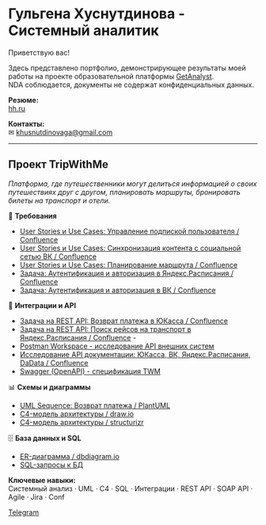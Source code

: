 # Гульгена Хуснутдинова - Системный аналитик

Приветствую вас!

Здесь представлено портфолио, демонстрирующее результаты моей работы на проекте образовательной платформы [GetAnalyst](https://getanalyst.ru).  
NDA соблюдается, документы не содержат конфиденциальных данных.

**Резюме:**  
[hh.ru](https://hh.ru/resume/c8fc3706ff0efbeda10039ed1f305a67693973)

**Контакты:**  
✉ khusnutdinovaga@gmail.com

---

## Проект TripWithMe
*Платформа, где путешественники могут делиться информацией о своих путешествиях друг с другом, планировать маршруты, бронировать билеты на транспорт и отели.*

📄 **Требования**
- [User Stories и Use Cases: Управление подпиской пользователя / Confluence](https://github.com/aneglug/Gulgena-Khusnutdinova/blob/main/1.1%20US%2BUC%20для%20управления%20подпиской%20пользователя%20(ЮКасса)%20(без%20детализации).pdf)
- [User Stories и Use Cases: Синхронизация контента с социальной сетью ВК / Confluence](https://github.com/aneglug/Gulgena-Khusnutdinova/blob/main/1.2%20US%2BUC%20для%20синхронизации%20контента%20с%20социальной%20сетью%20ВКонтакте%20(без%20детализации).pdf)
- [User Stories и Use Cases: Планирование маршрута / Confluence](https://github.com/aneglug/Gulgena-Khusnutdinova/blob/main/1.3%20US%2BUC%20для%20планирования%20маршрута%20(Яндекс.Расписания%2C%20DaData)%20(без%20детализации).pdf)
- [Задача: Аутентификация и авторизация в Яндекс.Расписания / Confluence](https://github.com/aneglug/Gulgena-Khusnutdinova/blob/main/6.1%20Конфигурации%20%2B%20Аутентификация%20и%20авторизация%20в%20Яндекс.Расписания.pdf)
- [Задача: Аутентификация и авторизация в ВК / Confluence](https://github.com/aneglug/Gulgena-Khusnutdinova/blob/main/6.2%20Конфигурации%20%2B%20Аутентификация%20и%20авторизация%20во%20Вконтакте.pdf)

🔗 **Интеграции и API**
- [Задача на REST API: Возврат платежа в ЮКасса / Confluence](https://github.com/aneglug/Gulgena-Khusnutdinova/blob/main/7.1%20Возврат%20платежа.pdf)
- [Задача на REST API: Поиск рейсов на транспорт в Яндекс.Расписания / Confluence]() -
- [Postman Workspace - исследование API внешних систем](https://www.postman.com/gulgena-6389764/workspace/gulgena-s-workspace-ga)
- [Исследование API документации: ЮКасса, ВК, Яндекс.Расписания, DaData / Confluence](https://github.com/aneglug/Gulgena-Khusnutdinova/blob/main/2.%20Исследование%20API%20документации%20внешних%20систем.pdf)
- [Swagger (OpenAPI) - спецификация TWM](https://app.swaggerhub.com/apis/test-eaf-2b7/DemoProjectTWM/1.0.0)

📊 **Схемы и диаграммы**
- [UML Sequence: Возврат платежа / PlantUML](https://github.com/aneglug/Gulgena-Khusnutdinova/wiki/UML-Sequence-(PlantUML))
- [C4-модель архитектуры / draw.io](https://github.com/aneglug/Gulgena-Khusnutdinova/wiki/C4-(draw.io))
- [C4-модель архитектуры / structurizr](https://github.com/aneglug/Gulgena-Khusnutdinova/wiki/C4-(structurizr))

🗄 **База данных и SQL**
- [ER-диаграмма / dbdiagram.io](https://github.com/aneglug/Gulgena-Khusnutdinova/wiki/ER-(dbdiagram.io))
- [SQL-запросы к БД](https://github.com/aneglug/Gulgena-Khusnutdinova/blob/main/SQL%20TWM.sql)

**Ключевые навыки:**  
Системный анализ · UML · C4 · SQL · Интеграции · REST API · SOAP API · Agile · Jira · Conf

[Telegram](https://t.me/kh_gulgena)
